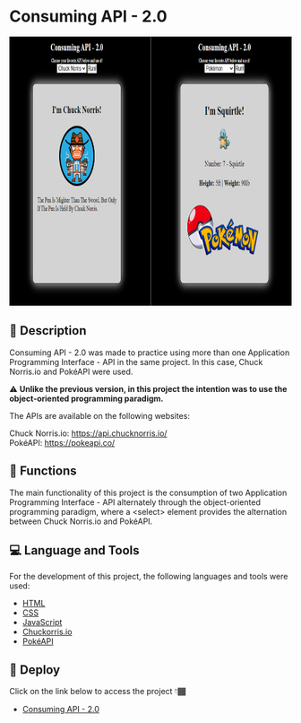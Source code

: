 # Consuming API - 2.0

<p align="center" >
  <img src="./images/consuming-API-v2-screen.png" width="854px" height="480px" alt="Consuming-API-v2 Screen" />
</p>

## 📑 Description

<p>Consuming API - 2.0 was made to practice using more than one Application Programming Interface - API in the same project. In this case, Chuck Norris.io and PokéAPI were used.</p>

⚠️ **Unlike the previous version, in this project the intention was to use the object-oriented programming paradigm.**

<p>
  The APIs are available on the following websites:
</p>

Chuck Norris.io: https://api.chucknorris.io/
<br />
PokéAPI: https://pokeapi.co/

## 🔗 Functions

<p>The main functionality of this project is the consumption of two Application Programming Interface - API alternately through the object-oriented programming paradigm, where a &#60;select&#62; element provides the alternation between Chuck Norris.io and PokéAPI.</p>

## 💻 Language and Tools

<p>For the development of this project, the following languages and tools were used:</p>

- [HTML](https://developer.mozilla.org/pt-BR/docs/Web/HTML)
- [CSS](https://developer.mozilla.org/pt-BR/docs/Web/CSS)
- [JavaScript](https://developer.mozilla.org/pt-BR/docs/Web/JavaScript)
- [Chuckorris.io](https://api.chucknorris.io/)
- [PokéAPI](https://pokeapi.co/)

## 🚀 Deploy

<p>Click on the link below to access the project 👇🏾</p>

- [Consuming API - 2.0](https://hrodrigomota.github.io/consuming-API-v2/)
